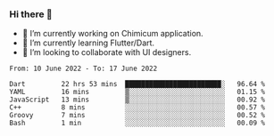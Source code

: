 ### Hi there 👋

<!--
**devcat37/devcat37** is a ✨ _special_ ✨ repository because its `README.md` (this file) appears on your GitHub profile.-->


- 🔭 I’m currently working on Chimicum application.
- 🌱 I’m currently learning Flutter/Dart.
- 👯 I’m looking to collaborate with UI designers.
<!-- - 🤔 I’m looking for help with ... -->

<!--START_SECTION:waka-->

```text
From: 10 June 2022 - To: 17 June 2022

Dart         22 hrs 53 mins  ████████████████████████░   96.64 %
YAML         16 mins         ▒░░░░░░░░░░░░░░░░░░░░░░░░   01.15 %
JavaScript   13 mins         ▒░░░░░░░░░░░░░░░░░░░░░░░░   00.92 %
C++          8 mins          ░░░░░░░░░░░░░░░░░░░░░░░░░   00.57 %
Groovy       7 mins          ░░░░░░░░░░░░░░░░░░░░░░░░░   00.52 %
Bash         1 min           ░░░░░░░░░░░░░░░░░░░░░░░░░   00.09 %
```

<!--END_SECTION:waka-->
